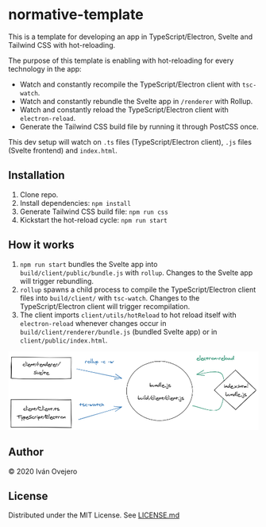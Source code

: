 # normative-template

This is a template for developing an app in TypeScript/Electron, Svelte and Tailwind CSS with hot-reloading.

The purpose of this template is enabling with hot-reloading for every technology in the app:

- Watch and constantly recompile the TypeScript/Electron client with `tsc-watch`.
- Watch and constantly rebundle the Svelte app in `/renderer` with Rollup.
- Watch and constantly reload the TypeScript/Electron client with `electron-reload`.
- Generate the Tailwind CSS build file by running it through PostCSS once.

This dev setup will watch on `.ts` files (TypeScript/Electron client), `.js` files (Svelte frontend) and `index.html`.

## Installation

1. Clone repo.
2. Install dependencies: `npm install`
3. Generate Tailwind CSS build file: `npm run css`
4. Kickstart the hot-reload cycle: `npm run start`

## How it works

1. `npm run start` bundles the Svelte app into `build/client/public/bundle.js` with `rollup`. Changes to the Svelte app will trigger rebundling.
2. `rollup` spawns a child process to compile the TypeScript/Electron client files into `build/client/` with `tsc-watch`. Changes to the TypeScript/Electron client will trigger recompilation.
3. The client imports `client/utils/hotReload` to hot reload itself with `electron-reload` whenever changes occur in `build/client/renderer/bundle.js` (bundled Svelte app) or in `client/public/index.html`.

<p align="center">
    <img src="drawing.png">
</p>

## Author

© 2020 Iván Ovejero

## License

Distributed under the MIT License. See [LICENSE.md](LICENSE.md)

